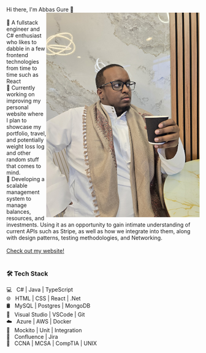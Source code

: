 Hi there, I'm Abbas Gure 👋
<img width="400" src="./Suave.jpg" align="right"/>
<br/><br/>
💼 A fullstack engineer and C# enthusiast who likes to dabble in a few frontend technologies from time to time such as React
<br/>
🔭 Currently working on improving my personal website where I plan to showcase my portfolio, travel, and potentially weight loss log and other random stuff that comes to mind. 
<br/>
🌱 Developing a scalable management system to manage balances, resources, and investments. Using it as an opportunity to gain intimate understanding of current APIs such as Stripe, as well as how we integrate into them, along with design patterns, testing methodologies, and Networking.
<br/>
<br/>
[Check out my website!](https://gure.co.uk)
<br/>
<br/>
<h3>🛠 Tech Stack</h3>
💻 &nbsp; C# | Java | TypeScript
<br/>
🌐 &nbsp; HTML | CSS | React | .Net 
<br/>
🛢  &nbsp; MySQL | Postgres | MongoDB 
<br/>
🔧 &nbsp; Visual Studio | VSCode | Git 
<br/>
☁️ &nbsp; Azure | AWS | Docker 
<br/>
🎯 &nbsp; Mockito | Unit | Integration
<br/>
📅 &nbsp; Confluence | Jira 
<br/>
📶 &nbsp; CCNA | MCSA | CompTIA | UNIX
